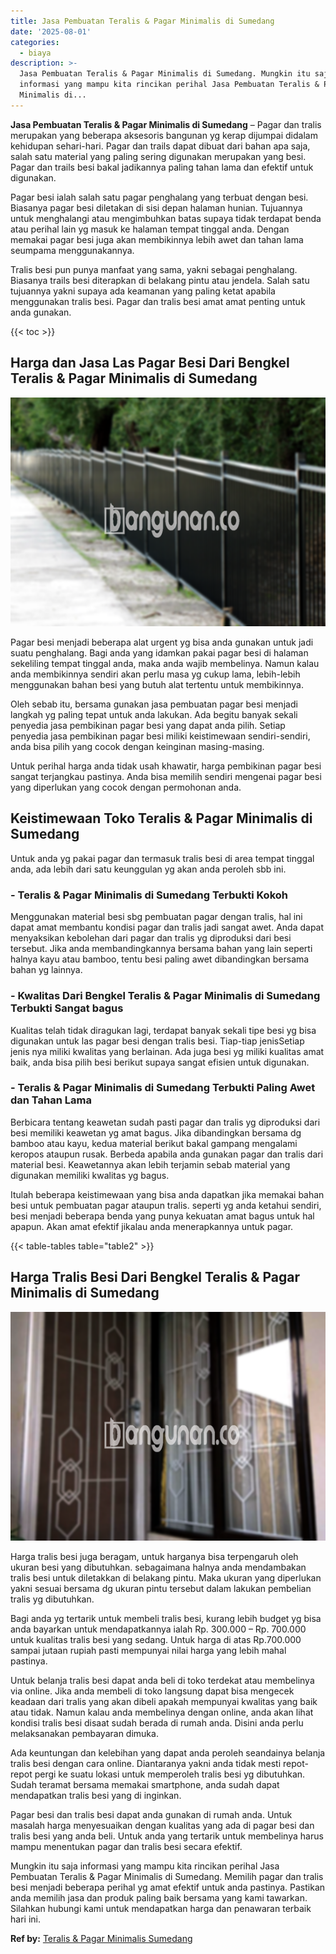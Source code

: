 ```yaml
---
title: Jasa Pembuatan Teralis & Pagar Minimalis di Sumedang
date: '2025-08-01'
categories:
  - biaya
description: >-
  Jasa Pembuatan Teralis & Pagar Minimalis di Sumedang. Mungkin itu saja
  informasi yang mampu kita rincikan perihal Jasa Pembuatan Teralis & Pagar
  Minimalis di...
---
```


**Jasa Pembuatan Teralis & Pagar Minimalis di Sumedang** – Pagar dan tralis merupakan yang beberapa aksesoris bangunan yg kerap dijumpai didalam kehidupan sehari-hari. Pagar dan trails dapat dibuat dari bahan apa saja, salah satu material yang paling sering digunakan merupakan yang besi. Pagar dan trails besi bakal jadikannya paling tahan lama dan efektif untuk digunakan.

Pagar besi ialah salah satu pagar penghalang yang terbuat dengan besi. Biasanya pagar besi diletakan di sisi depan halaman hunian. Tujuannya untuk menghalangi atau mengimbuhkan batas supaya tidak terdapat benda atau perihal lain yg masuk ke halaman tempat tinggal anda. Dengan memakai pagar besi juga akan membikinnya lebih awet dan tahan lama seumpama menggunakannya.

Tralis besi pun punya manfaat yang sama, yakni sebagai penghalang. Biasanya trails besi diterapkan di belakang pintu atau jendela. Salah satu tujuannya yakni supaya ada keamanan yang paling ketat apabila menggunakan tralis besi. Pagar dan tralis besi amat amat penting untuk anda gunakan.

{{< toc >}}

## Harga dan Jasa Las Pagar Besi Dari Bengkel Teralis & Pagar Minimalis di Sumedang

![Jasa Pembuatan Teralis & Pagar Minimalis di Sumedang](/images/pagar-minimalis-murah-64.png)

Pagar besi menjadi beberapa alat urgent yg bisa anda gunakan untuk jadi suatu penghalang. Bagi anda yang idamkan pakai pagar besi di halaman sekeliling tempat tinggal anda, maka anda wajib membelinya. Namun kalau anda membikinnya sendiri akan perlu masa yg cukup lama, lebih-lebih menggunakan bahan besi yang butuh alat tertentu untuk membikinnya.

Oleh sebab itu, bersama gunakan jasa pembuatan pagar besi menjadi langkah yg paling tepat untuk anda lakukan. Ada begitu banyak sekali penyedia jasa pembikinan pagar besi yang dapat anda pilih. Setiap penyedia jasa pembikinan pagar besi miliki keistimewaan sendiri-sendiri, anda bisa pilih yang cocok dengan keinginan masing-masing.

Untuk perihal harga anda tidak usah khawatir, harga pembikinan pagar besi sangat terjangkau pastinya. Anda bisa memilih sendiri mengenai pagar besi yang diperlukan yang cocok dengan permohonan anda.

## Keistimewaan Toko Teralis & Pagar Minimalis di Sumedang

Untuk anda yg pakai pagar dan termasuk tralis besi di area tempat tinggal anda, ada lebih dari satu keunggulan yg akan anda peroleh sbb ini.

### \- Teralis & Pagar Minimalis di Sumedang Terbukti Kokoh

Menggunakan material besi sbg pembuatan pagar dengan tralis, hal ini dapat amat membantu kondisi pagar dan tralis jadi sangat awet. Anda dapat menyaksikan kebolehan dari pagar dan tralis yg diproduksi dari besi tersebut. Jika anda membandingkannya bersama bahan yang lain seperti halnya kayu atau bamboo, tentu besi paling awet dibandingkan bersama bahan yg lainnya.

### \- Kwalitas Dari Bengkel Teralis & Pagar Minimalis di Sumedang Terbukti Sangat bagus

Kualitas telah tidak diragukan lagi, terdapat banyak sekali tipe besi yg bisa digunakan untuk las pagar besi dengan tralis besi. Tiap-tiap jenisSetiap jenis nya miliki kwalitas yang berlainan. Ada juga besi yg miliki kualitas amat baik, anda bisa pilih besi berikut supaya sangat efisien untuk digunakan.

### \- Teralis & Pagar Minimalis di Sumedang Terbukti Paling Awet dan Tahan Lama

Berbicara tentang keawetan sudah pasti pagar dan tralis yg diproduksi dari besi memiliki keawetan yg amat bagus. Jika dibandingkan bersama dg bamboo atau kayu, kedua material berikut bakal gampang mengalami keropos ataupun rusak. Berbeda apabila anda gunakan pagar dan tralis dari material besi. Keawetannya akan lebih terjamin sebab material yang digunakan memiliki kwalitas yg bagus.

Itulah beberapa keistimewaan yang bisa anda dapatkan jika memakai bahan besi untuk pembuatan pagar ataupun tralis. seperti yg anda ketahui sendiri, besi menjadi beberapa benda yang punya kekuatan amat bagus untuk hal apapun. Akan amat efektif jikalau anda menerapkannya untuk pagar.

{{< table-tables table="table2" >}}

## Harga Tralis Besi Dari Bengkel Teralis & Pagar Minimalis di Sumedang

![Jasa Pembuatan Teralis & Pagar Minimalis di Sumedang](/images/teralis-minimalis-murah-25.png)

Harga tralis besi juga beragam, untuk harganya bisa terpengaruh oleh ukuran besi yang dibutuhkan. sebagaimana halnya anda mendambakan tralis besi untuk diletakkan di belakang pintu. Maka ukuran yang diperlukan yakni sesuai bersama dg ukuran pintu tersebut dalam lakukan pembelian tralis yg dibutuhkan.

Bagi anda yg tertarik untuk membeli tralis besi, kurang lebih budget yg bisa anda bayarkan untuk mendapatkannya ialah Rp. 300.000 – Rp. 700.000 untuk kualitas tralis besi yang sedang. Untuk harga di atas Rp.700.000 sampai jutaan rupiah pasti mempunyai nilai harga yang lebih mahal pastinya.

Untuk belanja tralis besi dapat anda beli di toko terdekat atau membelinya via online. Jika anda membeli di toko langsung dapat bisa mengecek keadaan dari tralis yang akan dibeli apakah mempunyai kwalitas yang baik atau tidak. Namun kalau anda membelinya dengan online, anda akan lihat kondisi tralis besi disaat sudah berada di rumah anda. Disini anda perlu melaksanakan pembayaran dimuka.

Ada keuntungan dan kelebihan yang dapat anda peroleh seandainya belanja tralis besi dengan cara online. Diantaranya yakni anda tidak mesti repot-repot pergi ke suatu lokasi untuk memperoleh tralis besi yg dibutuhkan. Sudah teramat bersama memakai smartphone, anda sudah dapat mendapatkan tralis besi yang di inginkan.

Pagar besi dan tralis besi dapat anda gunakan di rumah anda. Untuk masalah harga menyesuaikan dengan kualitas yang ada di pagar besi dan tralis besi yang anda beli. Untuk anda yang tertarik untuk membelinya harus mampu menentukan pagar dan tralis besi secara efektif.

Mungkin itu saja informasi yang mampu kita rincikan perihal Jasa Pembuatan Teralis & Pagar Minimalis di Sumedang. Memilih pagar dan tralis besi menjadi beberapa perihal yg amat efektif untuk anda pastinya. Pastikan anda memilih jasa dan produk paling baik bersama yang kami tawarkan. Silahkan hubungi kami untuk mendapatkan harga dan penawaran terbaik hari ini.

**Ref by:** [Teralis & Pagar Minimalis Sumedang](https://id.wikipedia.org/wiki/Teralis)
